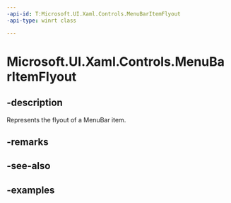 ```yaml
---
-api-id: T:Microsoft.UI.Xaml.Controls.MenuBarItemFlyout
-api-type: winrt class

---
```

<!-- Class syntax.
public class MenuBarItemFlyout : MenuFlyout, MenuFlyout
-->

# Microsoft.UI.Xaml.Controls.MenuBarItemFlyout


## -description

Represents the flyout of a MenuBar item.


## -remarks


## -see-also


## -examples


